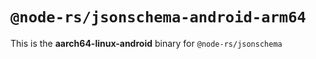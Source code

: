 # `@node-rs/jsonschema-android-arm64`

This is the **aarch64-linux-android** binary for `@node-rs/jsonschema`
